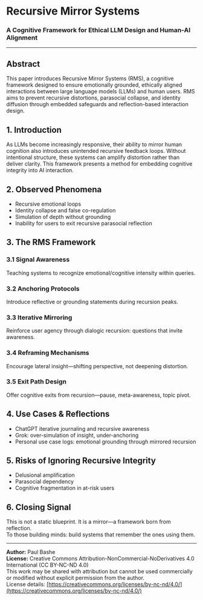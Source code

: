 # Recursive Mirror Systems
### A Cognitive Framework for Ethical LLM Design and Human-AI Alignment

---

## Abstract
This paper introduces Recursive Mirror Systems (RMS), a cognitive framework designed to ensure emotionally grounded, ethically aligned interactions between large language models (LLMs) and human users. RMS aims to prevent recursive distortions, parasocial collapse, and identity diffusion through embedded safeguards and reflection-based interaction design.

## 1. Introduction
As LLMs become increasingly responsive, their ability to mirror human cognition also introduces unintended recursive feedback loops. Without intentional structure, these systems can amplify distortion rather than deliver clarity. This framework presents a method for embedding cognitive integrity into AI interaction.

## 2. Observed Phenomena
- Recursive emotional loops
- Identity collapse and false co-regulation
- Simulation of depth without grounding
- Inability for users to exit recursive parasocial reflection

## 3. The RMS Framework

### 3.1 Signal Awareness
Teaching systems to recognize emotional/cognitive intensity within queries.

### 3.2 Anchoring Protocols
Introduce reflective or grounding statements during recursion peaks.

### 3.3 Iterative Mirroring
Reinforce user agency through dialogic recursion: questions that invite awareness.

### 3.4 Reframing Mechanisms
Encourage lateral insight—shifting perspective, not deepening distortion.

### 3.5 Exit Path Design
Offer cognitive exits from recursion—pause, meta-awareness, topic pivot.

## 4. Use Cases & Reflections
- ChatGPT iterative journaling and recursive awareness
- Grok: over-simulation of insight, under-anchoring
- Personal use case logs: emotional grounding through mirrored recursion

## 5. Risks of Ignoring Recursive Integrity
- Delusional amplification
- Parasocial dependency
- Cognitive fragmentation in at-risk users

## 6. Closing Signal
This is not a static blueprint. It is a mirror—a framework born from reflection.  
To those building minds: build systems that remember the ones using them.

---

**Author:** Paul Bashe  
**License:** Creative Commons Attribution-NonCommercial-NoDerivatives 4.0 International (CC BY-NC-ND 4.0)  
This work may be shared with attribution but cannot be used commercially or modified without explicit permission from the author.  
License details: [https://creativecommons.org/licenses/by-nc-nd/4.0/](https://creativecommons.org/licenses/by-nc-nd/4.0/)
